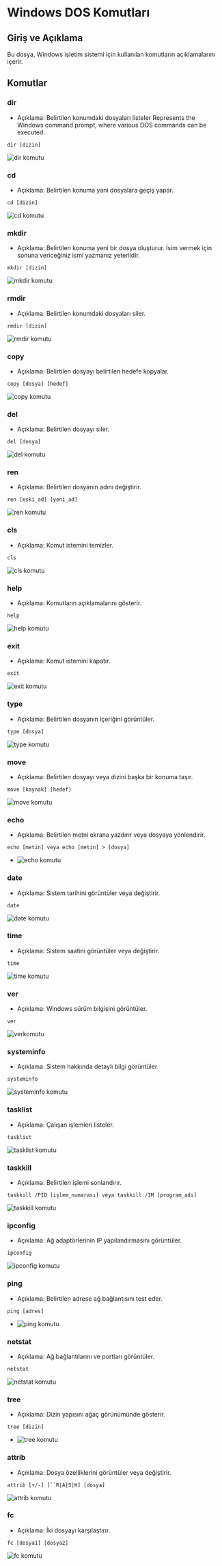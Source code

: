 # Windows DOS Komutları
## Giriş ve Açıklama
Bu dosya, Windows işletim sistemi için kullanılan komutların açıklamalarını içerir.
## Komutlar
### dir
* Açıklama: Belirtilen konumdaki dosyaları listeler
Represents the Windows command prompt, where various DOS commands can be executed.

```DOS
dir [dizin]
```

![dir komutu](Pictures/dir.png)
### cd
* Açıklama: Belirtilen konuma yani dosyalara geçiş yapar.
```DOS
cd [dizin]
```

![cd komutu](Pictures/cd.png)
### mkdir
* Açıklama: Belirtilen konuma yeni bir dosya oluşturur. İsim vermek için sonuna vericeğiniz ismi yazmanız yeterlidir.
```DOS
mkdir [dizin]
```

![mkdir komutu](Pictures/mkdir.png)
### rmdir
* Açıklama: Belirtilen konumdaki dosyaları siler.
```DOS
rmdir [dizin]
```

![rmdir komutu](Pictures/rmdir.png)
### copy
* Açıklama: Belirtilen dosyayı belirtilen hedefe kopyalar.
```DOS
copy [dosya] [hedef]
```

![copy komutu](Pictures/copy.png)
### del
* Açıklama: Belirtilen dosyayı siler.
```DOS
del [dosya]
```

![del komutu](Pictures/del.png)
### ren
* Açıklama: Belirtilen dosyanın adını değiştirir.
```DOS
ren [eski_ad] [yeni_ad]
```

![ren komutu](Pictures/ren.png)
### cls
* Açıklama: Komut istemini temizler.
```DOS
cls
```

![cls komutu](Pictures/cls.png)
### help
* Açıklama: Komutların açıklamalarını gösterir.
```DOS
help
```

![help komutu](Pictures/help.png)
### exit
* Açıklama: Komut istemini kapatır.
```DOS
exit
```

![exit komutu](Pictures/exit.png)
### type
* Açıklama: Belirtilen dosyanın içeriğini görüntüler.
```DOS
type [dosya]
```

![type komutu](Pictures/type.png)
### move
* Açıklama: Belirtilen dosyayı veya dizini başka bir konuma taşır.
```DOS
move [kaynak] [hedef]
```

![move komutu](Pictures/move.png)

### echo
* Açıklama: Belirtilen metni ekrana yazdırır veya dosyaya yönlendirir.
```DOS
echo [metin] veya echo [metin] > [dosya]
```

* ![echo komutu](Pictures/echo.png)

### date
* Açıklama: Sistem tarihini görüntüler veya değiştirir.
```DOS
date
```

![date komutu](Pictures/date.png)

### time
* Açıklama: Sistem saatini görüntüler veya değiştirir.
```DOS
time
```

![time komutu](Pictures/time.png)

### ver
* Açıklama: Windows sürüm bilgisini görüntüler.
```DOS
ver
```

![verkomutu](Pictures/ver.png)

### systeminfo
* Açıklama: Sistem hakkında detaylı bilgi görüntüler.
```DOS
systeminfo
```

![systeminfo komutu](Pictures/systeminfo.png)

### tasklist
* Açıklama: Çalışan işlemleri listeler.
```DOS
tasklist
```
 
![tasklist komutu](Pictures/tasklist.png)

### taskkill
* Açıklama: Belirtilen işlemi sonlandırır.
```DOS
taskkill /PID [işlem_numarası] veya taskkill /IM [program_adı]
```

![taskkill komutu](Pictures/taskkill.png)

### ipconfig
* Açıklama: Ağ adaptörlerinin IP yapılandırmasını görüntüler.
```DOS
ipconfig
```
 
![ipconfig komutu](Pictures/ipconfig.png)

### ping
* Açıklama: Belirtilen adrese ağ bağlantısını test eder.
```DOS
ping [adres]
```
* ![ping komutu](Pictures/ping.png)

### netstat
* Açıklama: Ağ bağlantılarını ve portları görüntüler.
```DOS
netstat
```

![netstat komutu](Pictures/netstat.png)

### tree
* Açıklama: Dizin yapısını ağaç görünümünde gösterir.
```DOS
tree [dizin]
```
* ![tree komutu](Pictures/tree.png)

### attrib
* Açıklama: Dosya özelliklerini görüntüler veya değiştirir.
```DOS
attrib [+/-] [``R|A|S|H] [dosya]
```

![attrib komutu](Pictures/attrib.png)

### fc
* Açıklama: İki dosyayı karşılaştırır.
```DOS
fc [dosya1] [dosya2]
```

![fc komutu](Pictures/fc.png)

